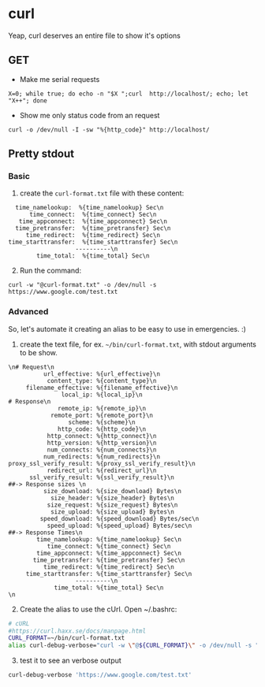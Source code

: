 # curl

Yeap, curl deserves an entire file to show it's options

## GET

* Make me serial requests

`X=0; while true; do echo -n "$X ";curl  http://localhost/; echo; let "X++"; done`

* Show me only status code from an request

`curl -o /dev/null -I -sw "%{http_code}" http://localhost/ `

## Pretty stdout

### Basic

1) create the `curl-format.txt` file with these content:

```
  time_namelookup:  %{time_namelookup} Sec\n
      time_connect:  %{time_connect} Sec\n
   time_appconnect:  %{time_appconnect} Sec\n
  time_pretransfer:  %{time_pretransfer} Sec\n
     time_redirect:  %{time_redirect} Sec\n
time_starttransfer:  %{time_starttransfer} Sec\n
                   ----------\n
        time_total:  %{time_total} Sec\n
```

2) Run the command:

```shell
curl -w "@curl-format.txt" -o /dev/null -s https://www.google.com/test.txt
```
### Advanced

So, let's automate it creating an alias to be easy to use in emergencies. :)

1) create the text file, for ex. `~/bin/curl-format.txt`, with stdout arguments to be show.

```text
\n# Request\n
          url_effective: %{url_effective}\n
           content_type: %{content_type}\n
     filename_effective: %{filename_effective}\n
               local_ip: %{local_ip}\n
# Response\n
              remote_ip: %{remote_ip}\n
            remote_port: %{remote_port}\n
                 scheme: %{scheme}\n
              http_code: %{http_code}\n
           http_connect: %{http_connect}\n
           http_version: %{http_version}\n
           num_connects: %{num_connects}\n
          num_redirects: %{num_redirects}\n
proxy_ssl_verify_result: %{proxy_ssl_verify_result}\n
           redirect_url: %{redirect_url}\n
      ssl_verify_result: %{ssl_verify_result}\n
##-> Response sizes \n
          size_download: %{size_download} Bytes\n
            size_header: %{size_header} Bytes\n
           size_request: %{size_request} Bytes\n
            size_upload: %{size_upload} Bytes\n
         speed_download: %{speed_download} Bytes/sec\n
           speed_upload: %{speed_upload} Bytes/sec\n
##-> Response Times\n
        time_namelookup: %{time_namelookup} Sec\n
           time_connect: %{time_connect} Sec\n
        time_appconnect: %{time_appconnect} Sec\n
       time_pretransfer: %{time_pretransfer} Sec\n
          time_redirect: %{time_redirect} Sec\n
     time_starttransfer: %{time_starttransfer} Sec\n
                   ----------\n
             time_total: %{time_total} Sec\n
\n

```

2) Create the alias to use the cUrl. Open ~/.bashrc:

```bash
# cURL
#https://curl.haxx.se/docs/manpage.html
CURL_FORMAT=~/bin/curl-format.txt
alias curl-debug-verbose="curl -w \"@${CURL_FORMAT}\" -o /dev/null -s "
```

3) test it to see an verbose output

```bash
curl-debug-verbose 'https://www.google.com/test.txt'
```
